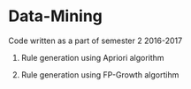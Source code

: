 # Data-Mining

Code written as a part of semester 2 2016-2017

1. Rule generation using Apriori algorithm

2. Rule generation using FP-Growth algortihm
